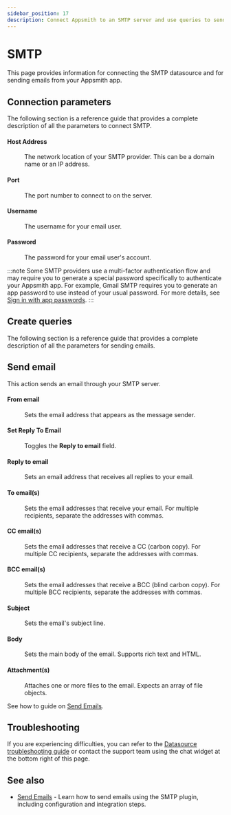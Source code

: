 ```yaml
---
sidebar_position: 17
description: Connect Appsmith to an SMTP server and use queries to send emails.
---
```

# SMTP

This page provides information for connecting the SMTP datasource and for sending emails from your Appsmith app.

## Connection parameters

The following section is a reference guide that provides a complete description of all the parameters to connect SMTP.

<ZoomImage src="/img/smtp-datasource-config.png" alt="Configuring an SMTP datasource" caption="Configuring an SMTP datasource" />

#### Host Address

<dd>

The network location of your SMTP provider. This can be a domain name or an IP address.

</dd>

#### Port

<dd>

The port number to connect to on the server.

</dd>

#### Username

<dd>

The username for your email user.

</dd>

#### Password

<dd>

The password for your email user's account.

</dd>

:::note
Some SMTP providers use a multi-factor authentication flow and may require you to generate a special password specifically to authenticate your Appsmith app. For example, Gmail SMTP requires you to generate an app password to use instead of your usual password. For more details, see [Sign in with app passwords](https://support.google.com/mail/answer/185833?hl=en).
:::

## Create queries

The following section is a reference guide that provides a complete description of all the parameters for sending emails.

<ZoomImage src="/img/smtp_query_config.png" alt="Configuring an SMTP query" caption="Configuring an SMTP query" />

## Send email

This action sends an email through your SMTP server.

#### From email

<dd>

Sets the email address that appears as the message sender.

</dd>

#### Set Reply To Email

<dd>

Toggles the **Reply to email** field.

</dd>

#### Reply to email

<dd>

Sets an email address that receives all replies to your email.

</dd>

#### To email(s)

<dd>

Sets the email addresses that receive your email. For multiple recipients, separate the addresses with commas.

</dd>

#### CC email(s)

<dd>

Sets the email addresses that receive a CC (carbon copy). For multiple CC recipients, separate the addresses with commas.

</dd>

#### BCC email(s)

<dd>

Sets the email addresses that receive a BCC (blind carbon copy). For multiple BCC recipients, separate the addresses with commas.

</dd>

#### Subject

<dd>

Sets the email's subject line.

</dd>

#### Body

<dd>

Sets the main body of the email. Supports rich text and HTML.

</dd>

#### Attachment(s)

<dd>

Attaches one or more files to the email. Expects an array of file objects.

</dd>

See how to guide on [Send Emails](/connect-data/how-to-guides/send-emails-using-the-SMTP-plugin).

## Troubleshooting

If you are experiencing difficulties, you can refer to the [Datasource troubleshooting guide](/help-and-support/troubleshooting-guide/action-errors/datasource-errors) or contact the support team using the chat widget at the bottom right of this page.

## See also

- [Send Emails](/connect-data/how-to-guides/send-emails-using-the-SMTP-plugin) - Learn how to send emails using the SMTP plugin, including configuration and integration steps.
